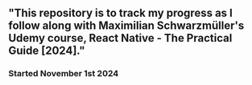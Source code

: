 ## "This repository is to track my progress as I follow along with Maximilian Schwarzmüller's Udemy course, React Native - The Practical Guide [2024]."

### Started November 1st 2024